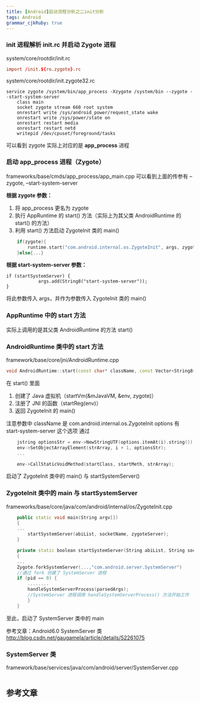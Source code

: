 ```yaml
---
title: [Android]启动流程分析之二init分析
tags: Android
grammar_cjkRuby: true
---
```

### init 进程解析 init.rc 并启动 Zygote 进程
system/core/rootdir/init.rc
```rc
import /init.${ro.zygote}.rc
```
system/core/rootdir/init.zygote32.rc
```
service zygote /system/bin/app_process -Xzygote /system/bin --zygote --start-system-server
    class main
    socket zygote stream 660 root system
    onrestart write /sys/android_power/request_state wake
    onrestart write /sys/power/state on
    onrestart restart media
    onrestart restart netd
    writepid /dev/cpuset/foreground/tasks
```
可以看到 zygote 实际上对应的是 **app_process** 进程

### 启动 app_process 进程（Zygote）
frameworks/base/cmds/app_process/app_main.cpp
可以看到上面的传参有 –zygote, –start-system-server 

**根据 zygote 参数：**
1. 将 app_process 更名为 zygote
2. 执行 AppRuntime 的 start() 方法（实际上为其父类 AndroidRuntime 的 start() 的方法）
3. 利用 start() 方法启动 ZygoteInit 类的 main()
```cpp
    if(zygote){
        runtime.start("com.android.internal.os.ZygoteInit", args, zygote);
    }else{...}
```

**根据 start-system-server 参数：**
```
if (startSystemServer) {
            args.add(String8("start-system-server"));
}
```
将此参数传入 args，并作为参数传入 ZygoteInit 类的 main()

### AppRuntime 中的 start 方法
实际上调用的是其父类 AndroidRuntime 的方法 start()

### AndroidRuntime 类中的 start 方法
framework/base/core/jni/AndroidRuntime.cpp
```cpp
void AndroidRuntime::start(const char* className, const Vector<String8>& options, bool zygote)
```
在 start() 里面
1. 创建了 Java 虚拟机（startVm(&mJavaVM, &env, zygote)）
2. 注册了 JNI 的函数（startReg(env)）
3. 返回 ZygoteInit 的 main()

注意参数中
className 是 com.android.internal.os.ZygoteInit
options 有 start-system-server 这个选项
通过 
```cpp
    jstring optionsStr = env->NewStringUTF(options.itemAt(i).string());
    env->SetObjectArrayElement(strArray, i + 1, optionsStr);
    ...
```
```cpp
    env->CallStaticVoidMethod(startClass, startMeth, strArray);	
```
启动了 ZygoteInit 类中的 main() 与 startSystemServer()

### ZygoteInit 类中的 main 与 startSystemServer
frameworks/base/core/java/com/android/internal/os/ZygoteInit.cpp
```cpp
    public static void main(String argv[]) 
    {
    ...
        startSystemServer(abiList, socketName, zygoteServer);
    }
```
```cpp
    private static boolean startSystemServer(String abiList, String socketName, ZygoteServer zygoteServer)
    {
    ...
	Zygote.forkSystemServer(...,"com.android.server.SystemServer")
	//通过 fork 创建了 SystemServer 进程
	if (pid == 0) {
		........
		handleSystemServerProcess(parsedArgs);
		//SystemServer 进程调用 handleSystemServerProcess() 方法开始工作
		}
    }
```

至此，启动了 SystemServer 类中的 main

参考文章：Android6.0 SystemServer 类 http://blog.csdn.net/gaugamela/article/details/52261075

### SystemServer 类

framework/base/services/java/com/android/server/SystemServer.cpp
```cpp

```



## 参考文章

